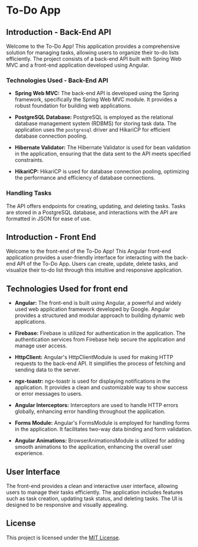 # To-Do App


## Introduction - Back-End API

Welcome to the To-Do App! This application provides a comprehensive solution for managing tasks, allowing users to organize their to-do lists efficiently. The project consists of a back-end API built with Spring Web MVC and a front-end application developed using Angular.


### Technologies Used -  Back-End API

- **Spring Web MVC:** The back-end API is developed using the Spring framework, specifically the Spring Web MVC module. It provides a robust foundation for building web applications.

- **PostgreSQL Database:** PostgreSQL is employed as the relational database management system (RDBMS) for storing task data. The application uses the `postgresql` driver and HikariCP for efficient database connection pooling.

- **Hibernate Validator:** The Hibernate Validator is used for bean validation in the application, ensuring that the data sent to the API meets specified constraints.

- **HikariCP:** HikariCP is used for database connection pooling, optimizing the performance and efficiency of database connections.


### Handling Tasks

The API offers endpoints for creating, updating, and deleting tasks. Tasks are stored in a PostgreSQL database, and interactions with the API are formatted in JSON for ease of use.



## Introduction - Front End

Welcome to the front-end of the To-Do App! This Angular front-end application provides a user-friendly interface for interacting with the back-end API of the To-Do App. Users can create, update, delete tasks, and visualize their to-do list through this intuitive and responsive application.


## Technologies Used for front end

- **Angular:** The front-end is built using Angular, a powerful and widely used web application framework developed by Google. Angular provides a structured and modular approach to building dynamic web applications.

- **Firebase:** Firebase is utilized for authentication in the application. The authentication services from Firebase help secure the application and manage user access.

- **HttpClient:** Angular's HttpClientModule is used for making HTTP requests to the back-end API. It simplifies the process of fetching and sending data to the server.

- **ngx-toastr:** ngx-toastr is used for displaying notifications in the application. It provides a clean and customizable way to show success or error messages to users.

- **Angular Interceptors:** Interceptors are used to handle HTTP errors globally, enhancing error handling throughout the application.

- **Forms Module:** Angular's FormsModule is employed for handling forms in the application. It facilitates two-way data binding and form validation.

- **Angular Animations:** BrowserAnimationsModule is utilized for adding smooth animations to the application, enhancing the overall user experience.

## User Interface

The front-end provides a clean and interactive user interface, allowing users to manage their tasks efficiently. The application includes features such as task creation, updating task status, and deleting tasks. The UI is designed to be responsive and visually appealing.


## License

This project is licensed under the [MIT License](LICENSE.txt).

